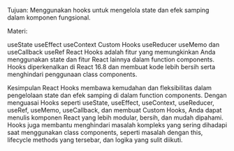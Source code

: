 Tujuan: Menggunakan hooks untuk mengelola state dan efek samping dalam komponen fungsional.

Materi:

useState
useEffect
useContext
Custom Hooks
useReducer
useMemo dan useCallback
useRef
React Hooks adalah fitur yang memungkinkan Anda menggunakan state dan fitur React lainnya dalam function components. Hooks diperkenalkan di React 16.8 dan membuat kode lebih bersih serta menghindari penggunaan class components.


Kesimpulan
React Hooks membawa kemudahan dan fleksibilitas dalam pengelolaan state dan efek samping di dalam function components. Dengan menguasai Hooks seperti useState, useEffect, useContext, useReducer, useRef, useMemo, useCallback, dan membuat Custom Hooks, Anda dapat menulis komponen React yang lebih modular, bersih, dan mudah dipahami. Hooks juga membantu menghindari masalah kompleks yang sering dihadapi saat menggunakan class components, seperti masalah dengan this, lifecycle methods yang tersebar, dan logika yang sulit diikuti.